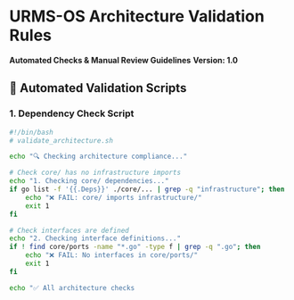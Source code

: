 
# URMS-OS Architecture Validation Rules
**Automated Checks & Manual Review Guidelines**
**Version: 1.0**

## 🔧 Automated Validation Scripts

### 1. Dependency Check Script
```bash
#!/bin/bash
# validate_architecture.sh

echo "🔍 Checking architecture compliance..."

# Check core/ has no infrastructure imports
echo "1. Checking core/ dependencies..."
if go list -f '{{.Deps}}' ./core/... | grep -q "infrastructure"; then
    echo "❌ FAIL: core/ imports infrastructure/"
    exit 1
fi

# Check interfaces are defined
echo "2. Checking interface definitions..."
if ! find core/ports -name "*.go" -type f | grep -q ".go"; then
    echo "❌ FAIL: No interfaces in core/ports/"
    exit 1
fi

echo "✅ All architecture checks